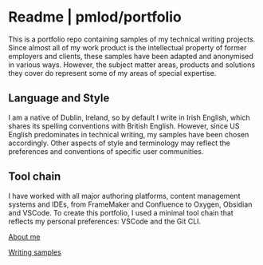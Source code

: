 # Readme | pmlod/portfolio

This is a portfolio repo containing samples of my technical writing projects. Since almost all of my work product is the intellectual property of former employers and clients, these samples have been adapted and anonymised in various ways. However, the subject matter areas, products and solutions they cover do represent some of my areas of special expertise.

## Language and Style

I am a native of Dublin, Ireland, so by default I write in Irish English, which shares its spelling conventions with British English. However, since US English predominates in technical writing, my samples have been chosen accordingly. Other aspects of style and terminology may reflect the preferences and conventions of specific user communities.


## Tool chain

I have worked with all major authoring platforms, content management systems and IDEs, from FrameMaker and Confluence to Oxygen, Obsidian and VSCode. To create this portfolio, I used a minimal tool chain that reflects my personal preferences: VSCode and the Git CLI.

[About me](topics/About%20Me.md)

[Writing samples](topics/Writing%20samples.md)